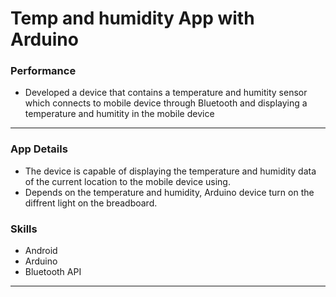 # Temp and humidity App with Arduino

### Performance
- Developed a device that contains a temperature and humitity
sensor which connects to mobile device through Bluetooth and displaying 
a temperature and humitity in the mobile device
---

### App Details
- The device is capable of displaying the temperature and humidity
data of the current location to the mobile device using.
- Depends on the temperature and humidity, Arduino device turn on the diffrent light on the breadboard.


### Skills
- Android
- Arduino
- Bluetooth API
---

